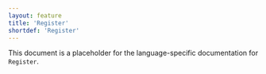 ```yaml
---
layout: feature
title: 'Register'
shortdef: 'Register'
---
```


This document is a placeholder for the language-specific documentation
for `Register`.
